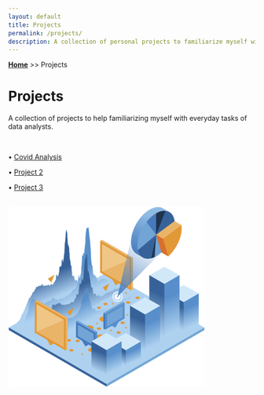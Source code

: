 ```yaml
---
layout: default
title: Projects
permalink: /projects/
description: A collection of personal projects to familiarize myself with everyday tasks of data analysts.
---
```

**[Home](../)** >> Projects
# Projects

A collection of projects to help familiarizing myself with everyday tasks of data analysts.

<br>

• [Covid Analysis](../DoorDash_Analysis.md)

• [Project 2](#)

• [Project 3](#)

<br>

<img src="/projects/projects_page_image.png" alt="projects_page_image" width="400">
